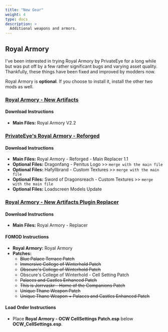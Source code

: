 ```yaml
---
title: "New Gear"
weight: 4
type: docs
description: >
  Additional weapons and armors.
---
```


## Royal Armory

I've been interested in trying Royal Armory by PrivateEye for a long while but was put off by a few rather significant bugs and varying asset quality. Thankfully, these things have been fixed and improved by modders now.

Royal Armory is **optional**. If you choose to install it, install the other two mods as well.

### **[Royal Armory - New Artifacts](https://www.nexusmods.com/skyrimspecialedition/mods/6994?tab=files)**

#### Download Instructions

- **Main Files:** Royal Armory V2.2

### **[PrivateEye's Royal Armory - Reforged](https://www.nexusmods.com/skyrimspecialedition/mods/28006?tab=files)**

#### Download Instructions

- **Main Files:** Royal Armory - Reforged - Main Replacer 1.1
- **Optional Files:** Dragonfang - Penitus Logo >> `merge with the main file`
- **Optional Files:** Hafyllbrand - Custom Textures >> `merge with the main file`
- **Optional Files:** Sword of Dragonsreach - Custom Textures >> `merge with the main file`
- **Optional Files:** Loadscreen Models Update

### **[Royal Armory - New Artifacts Plugin Replacer](https://www.nexusmods.com/skyrimspecialedition/mods/44392?tab=files)**

#### Download Instructions

- **Main Files:** Royal Armory - Replacer

#### FOMOD Instructions

- **Royal Armory:** Royal Armory
- **Patches:**
  - ~~Blue Palace Terrace Patch~~
  - ~~Immersive College of Winterhold Patch~~
  - ~~Obscure's College of Winterhold Patch~~
  - Obscure's College of Winterhold - Cell Setting Patch
  - ~~Palaces and Castles Enhanced Patch~~
  - ~~This is Jorrvaskr - Home of the Companions Patch~~
  - ~~Unique Thane Weapon Patch~~
  - ~~Unique Thane Weapon + Palaces and Castles Enhanced Patch~~

#### Load Order Instructions

- Place **Royal Armory - OCW CellSettings Patch.esp** below **OCW_CellSettings.esp**.